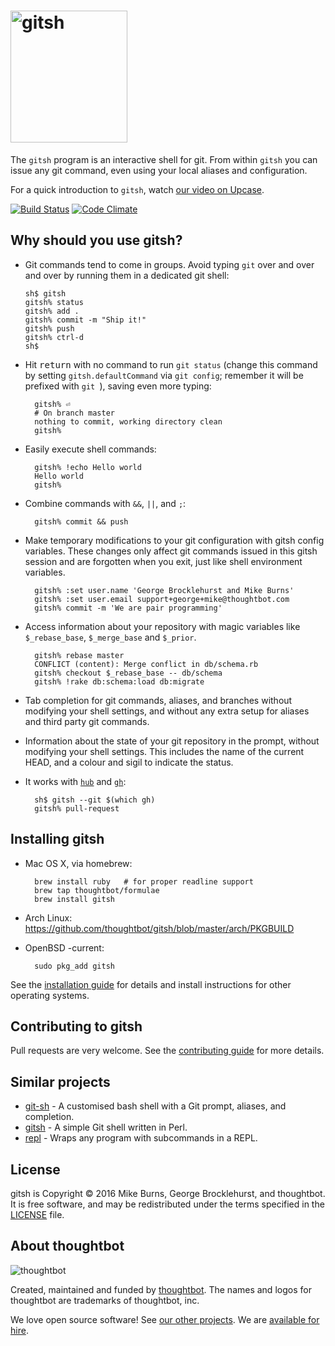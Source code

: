 # <img src="https://images.thoughtbot.com/gitsh/gitsh-logo.png" alt="gitsh" width="187" height="211">

The `gitsh` program is an interactive shell for git. From within `gitsh` you can
issue any git command, even using your local aliases and configuration.

For a quick introduction to `gitsh`, watch [our video on Upcase][].

[![Build Status](https://travis-ci.org/thoughtbot/gitsh.png?branch=master)](https://travis-ci.org/thoughtbot/gitsh)
[![Code Climate](https://codeclimate.com/github/thoughtbot/gitsh.png)](https://codeclimate.com/github/thoughtbot/gitsh)

[our video on Upcase]: https://upcase.com/videos/gitsh?utm_source=github&utm_medium=open-source&utm_campaign=gitsh

## Why should you use gitsh?

* Git commands tend to come in groups. Avoid typing `git` over and over and over
  by running them in a dedicated git shell:

  <pre><code>sh$ gitsh
  gitsh% status
  gitsh% add .
  gitsh% commit -m "Ship it!"
  gitsh% push
  gitsh% <kbd>ctrl</kbd>-<kbd>d</kbd>
  sh$
  </code></pre>

* Hit <kbd>return</kbd> with no command to run `git status` (change this
  command by setting `gitsh.defaultCommand` via `git config`; remember it will
  be prefixed with `git `), saving even more typing:

        gitsh% ⏎
        # On branch master
        nothing to commit, working directory clean
        gitsh%

* Easily execute shell commands:

        gitsh% !echo Hello world
        Hello world
        gitsh%

* Combine commands with `&&`, `||`, and `;`:

        gitsh% commit && push

* Make temporary modifications to your git configuration with gitsh config
  variables. These changes only affect git commands issued in this gitsh
  session and are forgotten when you exit, just like shell environment
  variables.

        gitsh% :set user.name 'George Brocklehurst and Mike Burns'
        gitsh% :set user.email support+george+mike@thoughtbot.com
        gitsh% commit -m 'We are pair programming'

* Access information about your repository with magic variables like
  `$_rebase_base`, `$_merge_base` and `$_prior`.

        gitsh% rebase master
        CONFLICT (content): Merge conflict in db/schema.rb
        gitsh% checkout $_rebase_base -- db/schema
        gitsh% !rake db:schema:load db:migrate

* Tab completion for git commands, aliases, and branches without modifying your
  shell settings, and without any extra setup for aliases and third party
  git commands.

* Information about the state of your git repository in the prompt, without
  modifying your shell settings. This includes the name of the current HEAD, and
  a colour and sigil to indicate the status.

* It works with [`hub`][hub] and [`gh`][gh]:

        sh$ gitsh --git $(which gh)
        gitsh% pull-request

## Installing gitsh

* Mac OS X, via homebrew:

        brew install ruby   # for proper readline support
        brew tap thoughtbot/formulae
        brew install gitsh

* Arch Linux: https://github.com/thoughtbot/gitsh/blob/master/arch/PKGBUILD

* OpenBSD -current:

        sudo pkg_add gitsh

See the [installation guide][INSTALL] for details and install instructions for other
operating systems.

## Contributing to gitsh

Pull requests are very welcome. See the [contributing guide][CONTRIBUTING] for
more details.

## Similar projects

* [git-sh][] - A customised bash shell with a Git prompt, aliases, and
  completion.
* [gitsh][] - A simple Git shell written in Perl.
* [repl][] - Wraps any program with subcommands in a REPL.

[hub]: http://hub.github.com/
[gh]: https://github.com/jingweno/gh
[INSTALL]: https://github.com/thoughtbot/gitsh/blob/master/INSTALL
[CONTRIBUTING]: https://github.com/thoughtbot/gitsh/blob/master/CONTRIBUTING.md
[LICENSE]: https://github.com/thoughtbot/gitsh/blob/master/LICENSE
[git-sh]: https://github.com/rtomayko/git-sh
[gitsh]: https://github.com/caglar/gitsh
[repl]: https://github.com/defunkt/repl

## License

gitsh is Copyright © 2016 Mike Burns, George Brocklehurst, and thoughtbot. It is
free software, and may be redistributed under the terms specified in the
[LICENSE][LICENSE] file.

## About thoughtbot

![thoughtbot](http://presskit.thoughtbot.com/images/thoughtbot-logo-for-readmes.svg)

Created, maintained and funded by [thoughtbot][team].
The names and logos for thoughtbot are trademarks of thoughtbot, inc.

[team]: https://thoughtbot.com?utm_source=github

We love open source software!
See [our other projects][community].
We are [available for hire][hire].

[community]: https://thoughtbot.com/tools?utm_source=github
[hire]: https://thoughtbot.com/hire-us?utm_source=github
